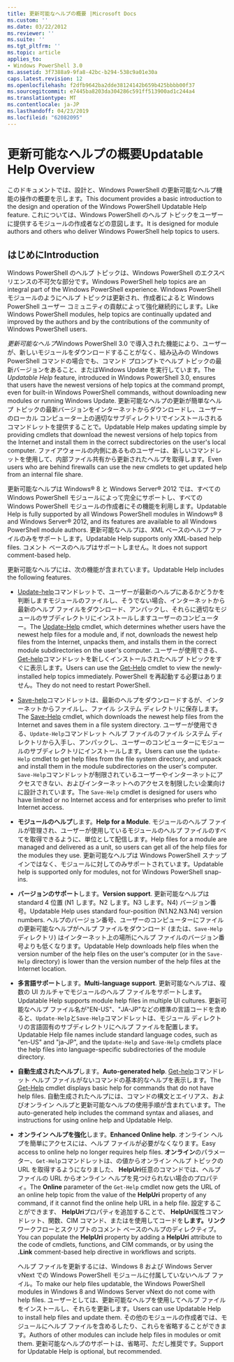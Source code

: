 ```yaml
---
title: 更新可能なヘルプの概要 |Microsoft Docs
ms.custom: ''
ms.date: 03/22/2012
ms.reviewer: ''
ms.suite: ''
ms.tgt_pltfrm: ''
ms.topic: article
applies_to:
- Windows PowerShell 3.0
ms.assetid: 3f7388a9-9fa8-42bc-b294-538c9a01e30a
caps.latest.revision: 12
ms.openlocfilehash: f2dfb9642ba2dde38124142b659b425bbbb00f37
ms.sourcegitcommit: e7445ba8203da304286c591ff513900ad1c244a4
ms.translationtype: MT
ms.contentlocale: ja-JP
ms.lasthandoff: 04/23/2019
ms.locfileid: "62082095"
---
```

# <a name="updatable-help-overview"></a><span data-ttu-id="7e189-102">更新可能なヘルプの概要</span><span class="sxs-lookup"><span data-stu-id="7e189-102">Updatable Help Overview</span></span>

<span data-ttu-id="7e189-103">このドキュメントでは、設計と、Windows PowerShell の更新可能なヘルプ機能の操作の概要を示します。</span><span class="sxs-lookup"><span data-stu-id="7e189-103">This document provides a basic introduction to the design and operation of the Windows PowerShell Updatable Help feature.</span></span> <span data-ttu-id="7e189-104">これについては、Windows PowerShell のヘルプ トピックをユーザーに提供するモジュールの作成者などの意図します。</span><span class="sxs-lookup"><span data-stu-id="7e189-104">It is designed for module authors and others who deliver Windows PowerShell help topics to users.</span></span>

## <a name="introduction"></a><span data-ttu-id="7e189-105">はじめに</span><span class="sxs-lookup"><span data-stu-id="7e189-105">Introduction</span></span>

<span data-ttu-id="7e189-106">Windows PowerShell のヘルプ トピックは、Windows PowerShell のエクスペリエンスの不可欠な部分です。</span><span class="sxs-lookup"><span data-stu-id="7e189-106">Windows PowerShell help topics are an integral part of the Windows PowerShell experience.</span></span> <span data-ttu-id="7e189-107">Windows PowerShell モジュールのようにヘルプ トピックは更新され、作成者によると Windows PowerShell ユーザー コミュニティの貢献によって強化継続的にします。</span><span class="sxs-lookup"><span data-stu-id="7e189-107">Like Windows PowerShell modules, help topics are continually updated and improved by the authors and by the contributions of the community of Windows PowerShell users.</span></span>

<span data-ttu-id="7e189-108">*更新可能なヘルプ*Windows PowerShell 3.0 で導入された機能により、ユーザーが、新しいモジュールをダウンロードすることがなく、組み込みの Windows PowerShell コマンドの場合でも、コマンド プロンプトでヘルプ トピックの最新バージョンをあること、またはWindows Update を実行しています。</span><span class="sxs-lookup"><span data-stu-id="7e189-108">The *Updatable Help* feature, introduced in Windows PowerShell 3.0, ensures that users have the newest versions of help topics at the command prompt, even for built-in Windows PowerShell commands, without downloading new modules or running Windows Update.</span></span> <span data-ttu-id="7e189-109">更新可能なヘルプの更新が簡単なヘルプ トピックの最新バージョンをインターネットからダウンロードし、ユーザーのローカル コンピューター上の適切なサブディレクトリでインストールされるコマンドレットを提供することで。</span><span class="sxs-lookup"><span data-stu-id="7e189-109">Updatable Help makes updating simple by providing cmdlets that download the newest versions of help topics from the Internet and install them in the correct subdirectories on the user's local computer.</span></span> <span data-ttu-id="7e189-110">ファイアウォールの内側にあるものユーザーは、新しいコマンドレットを使用して、内部ファイル共有から更新されたヘルプを取得します。</span><span class="sxs-lookup"><span data-stu-id="7e189-110">Even users who are behind firewalls can use the new cmdlets to get updated help from an internal file share.</span></span>

<span data-ttu-id="7e189-111">更新可能なヘルプは Windows® 8 と Windows Server® 2012 では、すべての Windows PowerShell モジュールによって完全にサポートし、すべての Windows PowerShell モジュールの作成者にその機能を利用します。</span><span class="sxs-lookup"><span data-stu-id="7e189-111">Updatable Help is fully supported by all Windows PowerShell modules in Windows® 8 and Windows Server® 2012, and its features are available to all Windows PowerShell module authors.</span></span> <span data-ttu-id="7e189-112">更新可能なヘルプは、XML ベースのヘルプ ファイルのみをサポートします。</span><span class="sxs-lookup"><span data-stu-id="7e189-112">Updatable Help supports only XML-based help files.</span></span> <span data-ttu-id="7e189-113">コメント ベースのヘルプはサポートしません。</span><span class="sxs-lookup"><span data-stu-id="7e189-113">It does not support comment-based help.</span></span>

<span data-ttu-id="7e189-114">更新可能なヘルプには、次の機能が含まれています。</span><span class="sxs-lookup"><span data-stu-id="7e189-114">Updatable Help includes the following features.</span></span>

- <span data-ttu-id="7e189-115">[Update-help](/powershell/module/Microsoft.PowerShell.Core/Update-Help)コマンドレットで、ユーザーが最新のヘルプにあるかどうかを判断しますモジュールのファイルし、そうでない場合、インターネットから最新のヘルプ ファイルをダウンロード、アンパックし、それらに適切なモジュールのサブディレクトリにインストールしますユーザーのコンピューター。</span><span class="sxs-lookup"><span data-stu-id="7e189-115">The [Update-Help](/powershell/module/Microsoft.PowerShell.Core/Update-Help) cmdlet, which determines whether users have the newest help files for a module and, if not, downloads the newest help files from the Internet, unpacks them, and installs them in the correct module subdirectories on the user's computer.</span></span>
  <span data-ttu-id="7e189-116">ユーザーが使用できる、 [Get-help](/powershell/module/Microsoft.PowerShell.Core/Get-Help)コマンドレットを新しくインストールされたヘルプ トピックをすぐに表示します。</span><span class="sxs-lookup"><span data-stu-id="7e189-116">Users can use the [Get-Help](/powershell/module/Microsoft.PowerShell.Core/Get-Help) cmdlet to view the newly-installed help topics immediately.</span></span>
  <span data-ttu-id="7e189-117">PowerShell を再起動する必要はありません。</span><span class="sxs-lookup"><span data-stu-id="7e189-117">They do not need to restart PowerShell.</span></span>

- <span data-ttu-id="7e189-118">[Save-help](/powershell/module/Microsoft.PowerShell.Core/Save-Help)コマンドレットは、最新のヘルプをダウンロードするが、インターネットからファイルし、ファイル システム ディレクトリに保存します。</span><span class="sxs-lookup"><span data-stu-id="7e189-118">The [Save-Help](/powershell/module/Microsoft.PowerShell.Core/Save-Help) cmdlet, which downloads the newest help files from the Internet and saves them in a file system directory.</span></span> <span data-ttu-id="7e189-119">ユーザーが使用できる、`Update-Help`コマンドレット ヘルプ ファイルのファイル システム ディレクトリから入手し、アンパックし、ユーザーのコンピューターにモジュールのサブディレクトリにインストールします。</span><span class="sxs-lookup"><span data-stu-id="7e189-119">Users can use the `Update-Help` cmdlet to get help files from the file system directory, and unpack and install them in the module subdirectories on the user's computer.</span></span> <span data-ttu-id="7e189-120">`Save-Help`コマンドレットが制限されているユーザーやインターネットにアクセスできない、およびインターネットへのアクセスを制限したい企業向けに設計されています。</span><span class="sxs-lookup"><span data-stu-id="7e189-120">The `Save-Help` cmdlet is designed for users who have limited or no Internet access and for enterprises who prefer to limit Internet access.</span></span>

- <span data-ttu-id="7e189-121">**モジュールのヘルプ**します。</span><span class="sxs-lookup"><span data-stu-id="7e189-121">**Help for a Module**.</span></span> <span data-ttu-id="7e189-122">モジュールのヘルプ ファイルが管理され、ユーザーが使用しているモジュールのヘルプ ファイルのすべてを取得できるように、単位として配信します。</span><span class="sxs-lookup"><span data-stu-id="7e189-122">Help files for a module are managed and delivered as a unit, so users can get all of the help files for the modules they use.</span></span> <span data-ttu-id="7e189-123">更新可能なヘルプは Windows PowerShell スナップインではなく、モジュールに対してのみサポートされています。</span><span class="sxs-lookup"><span data-stu-id="7e189-123">Updatable help is supported only for modules, not for Windows PowerShell snap-ins.</span></span>

- <span data-ttu-id="7e189-124">**バージョンのサポート**します。</span><span class="sxs-lookup"><span data-stu-id="7e189-124">**Version support**.</span></span> <span data-ttu-id="7e189-125">更新可能なヘルプは standard 4 位置 (N1 します。N2 します。N3 します。N4) バージョン番号。</span><span class="sxs-lookup"><span data-stu-id="7e189-125">Updatable Help uses standard four-position (N1.N2.N3.N4) version numbers.</span></span> <span data-ttu-id="7e189-126">ヘルプのバージョン番号、ユーザーのコンピューターにファイルの更新可能なヘルプがヘルプ ファイルをダウンロード (または、`Save-Help`ディレクトリ) はインターネット上の場所にヘルプ ファイルのバージョン番号よりも低くなります。</span><span class="sxs-lookup"><span data-stu-id="7e189-126">Updatable Help downloads help files when the version number of the help files on the user's computer (or in the `Save-Help` directory) is lower than the version number of the  help files at the Internet location.</span></span>

- <span data-ttu-id="7e189-127">**多言語サポート**します。</span><span class="sxs-lookup"><span data-stu-id="7e189-127">**Multi-language support**.</span></span> <span data-ttu-id="7e189-128">更新可能なヘルプは、複数の UI カルチャでモジュールのヘルプ ファイルをサポートします。</span><span class="sxs-lookup"><span data-stu-id="7e189-128">Updatable Help supports module help files in multiple UI cultures.</span></span> <span data-ttu-id="7e189-129">更新可能なヘルプ ファイル名が"EN-US"、"JA-JP"などの標準の言語コードを含めると、`Update-Help`と`Save-Help`コマンドレットは、モジュール ディレクトリの言語固有のサブディレクトリにヘルプ ファイルを配置します。</span><span class="sxs-lookup"><span data-stu-id="7e189-129">Updatable Help file names include standard language codes, such as "en-US" and "ja-JP", and the `Update-Help` and `Save-Help` cmdlets place the help files into language-specific subdirectories of the module directory.</span></span>

- <span data-ttu-id="7e189-130">**自動生成されたヘルプ**します。</span><span class="sxs-lookup"><span data-stu-id="7e189-130">**Auto-generated help**.</span></span> <span data-ttu-id="7e189-131">[Get-help](/powershell/module/Microsoft.PowerShell.Core/Get-Help)コマンドレット ヘルプ ファイルがないコマンドの基本的なヘルプを表示します。</span><span class="sxs-lookup"><span data-stu-id="7e189-131">The [Get-Help](/powershell/module/Microsoft.PowerShell.Core/Get-Help) cmdlet displays basic help for commands that do not have help files.</span></span> <span data-ttu-id="7e189-132">自動生成されたヘルプには、コマンドの構文とエイリアス、およびオンライン ヘルプと更新可能なヘルプの使用手順が含まれています。</span><span class="sxs-lookup"><span data-stu-id="7e189-132">The auto-generated help includes the command syntax and aliases, and instructions for using online help and Updatable Help.</span></span>

- <span data-ttu-id="7e189-133">**オンライン ヘルプを強化**します。</span><span class="sxs-lookup"><span data-stu-id="7e189-133">**Enhanced Online help**.</span></span> <span data-ttu-id="7e189-134">オンライン ヘルプを簡単にアクセスには、ヘルプ ファイルが必要がなくなります。</span><span class="sxs-lookup"><span data-stu-id="7e189-134">Easy access to online help no longer requires help files.</span></span> <span data-ttu-id="7e189-135">**オンライン**のパラメーター、`Get-Help`コマンドレットは、の値からオンライン ヘルプ トピックの URL を取得するようになりました、 **HelpUri**任意のコマンドでは、ヘルプ ファイルの URL からオンライン ヘルプを見つけられない場合のプロパティ。</span><span class="sxs-lookup"><span data-stu-id="7e189-135">The **Online** parameter of the `Get-Help` cmdlet now gets the URL of an online help topic from the value of the **HelpUri** property of any command, if it cannot find the online help URL in a help file.</span></span> <span data-ttu-id="7e189-136">設定することができます、 **HelpUri**プロパティを追加することで、 **HelpUri**属性コマンドレット、関数、CIM コマンド、またはを使用してコードを**します。リンク**ワークフローとスクリプトのコメント ベースのヘルプのディレクティブ。</span><span class="sxs-lookup"><span data-stu-id="7e189-136">You can populate the **HelpUri** property by adding a **HelpUri** attribute to the code of cmdlets, functions, and CIM commands, or by using the **.Link** comment-based help directive in workflows and scripts.</span></span>

  <span data-ttu-id="7e189-137">ヘルプ ファイルを更新するには、Windows 8 および Windows Server vNext での Windows PowerShell モジュールに付属していないヘルプ ファイル。</span><span class="sxs-lookup"><span data-stu-id="7e189-137">To make our help files updatable, the Windows PowerShell modules in Windows 8 and Windows Server vNext do not come with help files.</span></span> <span data-ttu-id="7e189-138">ユーザーとしては、更新可能なヘルプを使用してヘルプ ファイルをインストールし、それらを更新します。</span><span class="sxs-lookup"><span data-stu-id="7e189-138">Users can use Updatable Help to install help files and update them.</span></span> <span data-ttu-id="7e189-139">その他のモジュールの作成者では、モジュールにヘルプ ファイルを含めるしたり、これらを省略することができます。</span><span class="sxs-lookup"><span data-stu-id="7e189-139">Authors of other modules can include help files in modules or omit them.</span></span> <span data-ttu-id="7e189-140">更新可能なヘルプのサポートは、省略可、ただし推奨です。</span><span class="sxs-lookup"><span data-stu-id="7e189-140">Support for Updatable Help is optional, but recommended.</span></span>
